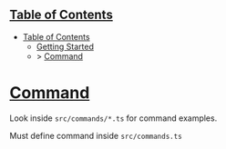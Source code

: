 
## [Table of Contents](/docs/TableOfContents.md)

* [Table of Contents](/docs/TableOfContents)
    * [Getting Started](/docs/GettingStarted.md)
    * \> [Command](/docs/Command.md)

# [Command](/docs/Command.md)

Look inside `src/commands/*.ts` for command examples.

Must define command inside `src/commands.ts`
